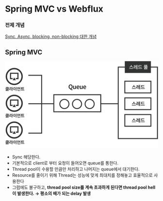 # Spring MVC vs Webflux

### 전제 개념
[Sync, Async, blocking, non-blocking 대한 개념](./syncAsyncblock.md)


## Spring MVC
![](./images/MVC.png)

* Sync 해당한다.
* 기본적으로 client로 부터 요청이 들어오면 queue를 통한다.
* Thread pool이 수용할 만큼만 처리하고 나머지는 queue에서 대기한다.
* Resource를 줄이기 위해 Thread는 성능에 맞게 최대치를 정해놓고 효율적으로 사용한다
* 그럼에도 불구하고, **thread pool size를 계속 초과하게 된다면 thread pool hell이 발생한다. → 평소의 배가 되는 delay 발생**
